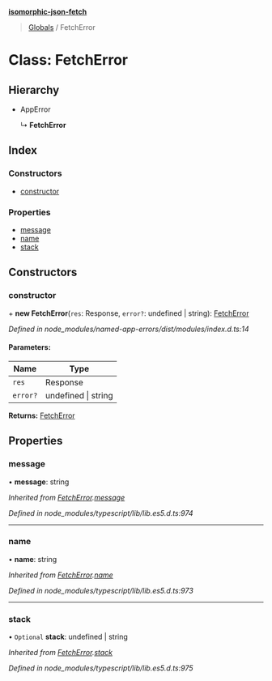 **[isomorphic-json-fetch](../README.md)**

> [Globals](../README.md) / FetchError

# Class: FetchError

## Hierarchy

* AppError

  ↳ **FetchError**

## Index

### Constructors

* [constructor](fetcherror.md#constructor)

### Properties

* [message](fetcherror.md#message)
* [name](fetcherror.md#name)
* [stack](fetcherror.md#stack)

## Constructors

### constructor

\+ **new FetchError**(`res`: Response, `error?`: undefined \| string): [FetchError](fetcherror.md)

*Defined in node_modules/named-app-errors/dist/modules/index.d.ts:14*

#### Parameters:

Name | Type |
------ | ------ |
`res` | Response |
`error?` | undefined \| string |

**Returns:** [FetchError](fetcherror.md)

## Properties

### message

•  **message**: string

*Inherited from [FetchError](fetcherror.md).[message](fetcherror.md#message)*

*Defined in node_modules/typescript/lib/lib.es5.d.ts:974*

___

### name

•  **name**: string

*Inherited from [FetchError](fetcherror.md).[name](fetcherror.md#name)*

*Defined in node_modules/typescript/lib/lib.es5.d.ts:973*

___

### stack

• `Optional` **stack**: undefined \| string

*Inherited from [FetchError](fetcherror.md).[stack](fetcherror.md#stack)*

*Defined in node_modules/typescript/lib/lib.es5.d.ts:975*
